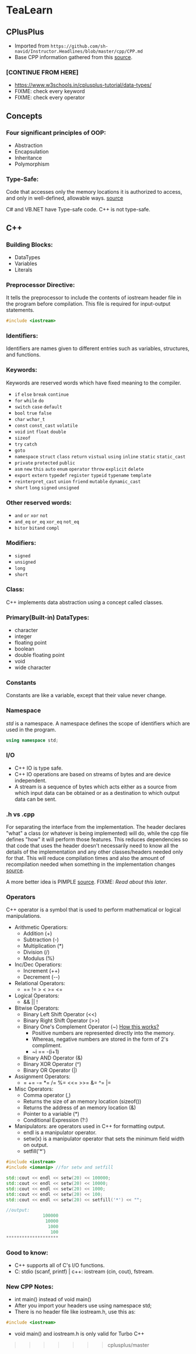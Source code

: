 # TeaLearn
## CPlusPlus
- Imported from `https://github.com/sh-navid/Instructor.Headlines/blob/master/cpp/CPP.md`
- Base CPP information gathered from this [source](https://www.w3schools.in/cplusplus-tutorial/intro/).


### [CONTINUE FROM HERE]
- https://www.w3schools.in/cplusplus-tutorial/data-types/
- FIXME: check every keyword
- FIXME: check every operator


## Concepts
### Four significant principles of OOP:
- Abstraction
- Encapsulation
- Inheritance
- Polymorphism

### Type-Safe:
Code that accesses only the memory locations it is authorized to access, and only in well-defined, allowable ways. [source](https://www.webopedia.com/definitions/type-safe/#:~:text=Type-Safe.%20Webopedia%20Staff.%20%28adj.%29%20Code%20that%20accesses%20only,an%20object%20that%20is%20invalid%20for%20that%20object.)

C# and VB.NET have Type-safe code. C++ is not type-safe.


## C++
### Building Blocks:
- DataTypes
- Variables
- Literals


### Preprocessor Directive:
It tells the preprocessor to include the contents of iostream header file in the program before compilation.
This file is required for input-output statements.
~~~c++
#include <iostream>
~~~

### Identifiers:
Identifiers are names given to different entries such as variables, structures, and functions.

### Keywords:
Keywords are reserved words which have fixed meaning to the compiler.
- `if` `else` `break` `continue`
- `for` `while` `do`
- `switch` `case` `default`
- `bool` `true` `false`
- `char` `wchar_t`
- `const` `const_cast` `volatile`
- `void` `int` `float` `double`
- `sizeof`
- `try` `catch`
- `goto`
- `namespace` `struct` `class` `return` `vistual` `using` `inline` `static` `static_cast`
- `private` `protected` `public`
- `asm` `new` `this` `auto` `enum` `operator` `throw` `explicit` `delete`
- `export` `extern` `typedef` `register` `typeid` `typename` `template`
- `reinterpret_cast` `union` `friend` `mutable` `dynamic_cast`
- `short` `long` `signed` `unsigned`

### Other reserved words:
- `and` `or` `xor` `not`
- `and_eq` `or_eq` `xor_eq` `not_eq`
- `bitor` `bitand` `compl`
			

### Modifiers:
- `signed`
- `unsigned`
- `long`
- `short`

### Class:
C++ implements data abstraction using a concept called classes.

###	Primary(Built-in) DataTypes:
- character
- integer
- floating point
- boolean
- double floating point
- void
- wide character

### Constants
Constants are like a variable, except that their value never change.

### Namespace
*std* is a namespace. A namespace defines the scope of identifiers which are used in the program.
~~~c++
using namespace std;
~~~

### I/O
- C++ IO is type safe.
- C++ IO operations are based on streams of bytes and are device independent.
- A stream is a sequence of bytes which acts either as a source from which input data can be obtained or as a destination to which output data can be sent.


### .h vs .cpp
For separating the interface from the implementation. The header declares "what" a class (or whatever is being implemented) will do, while the cpp file defines "how" it will perform those features. This reduces dependencies so that code that uses the header doesn't necessarily need to know all the details of the implementation and any other classes/headers needed only for that. This will reduce compilation times and also the amount of recompilation needed when something in the implementation changes [source](https://stackoverflow.com/questions/333889/why-have-header-files-and-cpp-files#:~:text=The%20header%20declares%20%22what%22%20a%20class%20%28or%20whatever,and%20any%20other%20classes%2Fheaders%20needed%20only%20for%20that.).

A more better idea is PIMPLE [source](http://aszt.inf.elte.hu/~gsd/halado_cpp/ch09s03.html). FIXME: _Read about this later_.


### Operators
C++ operator is a symbol that is used to perform mathematical or logical manipulations.
- Arithmetic Operatiors:
    - Addition (+)
    - Subtraction (-)
    - Multiplication (*)
    - Division (/)
    - Modulus (%)
- Inc/Dec Operatiors:
    - Increment (++)
    - Decrement (--)
- Relational Operators:
    - == != > < >= <=
- Logical Operators:
    - && || !
- Bitwise Operators:
    - Binary Left Shift Operator (<<)
    - Binary Right Shift Operator (>>)
    - Binary One's Complement Operator (~) [How this works?](https://stackoverflow.com/questions/791328/how-does-the-bitwise-complement-operator-tilde-work)
        + Positive numbers are represented directly into the memory.
        + Whereas, negative numbers are stored in the form of 2's compliment.
        + ~i == -(i+1)
    - Binary AND Operator (&)
    - Binary XOR Operator (^)
    - Binary OR Operator (|)
- Assignment Operators:
    - =  +=  -=  *=  /=  %=  <<=  >>=  &=  ^=  |=
- Misc Operators:
    - Comma operator (,)
    - Returns the size of an memory location (sizeof())
    - Returns the address of an memory location (&)
    - Pointer to a variable (*)
    - Conditional Expression (?:)
- Manipulators: are operators used in C++ for formatting output.
    - endl is a manipulator operator.
    - setw(x) is a manipulator operator that sets the minimum field width on output.
    - setfill('*')

~~~c++
#include <iostream>
#include <iomanip> //for setw and setfill

std::cout << endl << setw(20) << 100000;
std::cout << endl << setw(20) << 10000;
std::cout << endl << setw(20) << 1000;
std::cout << endl << setw(20) << 100;
std::cout << endl << setw(20) << setfill('*') << "";

//output:
              100000
               10000
                1000
                 100
********************
~~~


### Good to know:
- C++ supports all of C's I/O functions.
- C: stdio (scanf, printf) | c++: iostream (cin, cout), fstream.


### New CPP Notes:
- int main() instead of void main()
- After you import your headers use using namespace std;
- There is no header file like iostream.h, use this as:
~~~cpp
#include <iostream>
~~~
- void main() and iostream.h is only valid for Turbo C++
>>>>>>> cplusplus/master